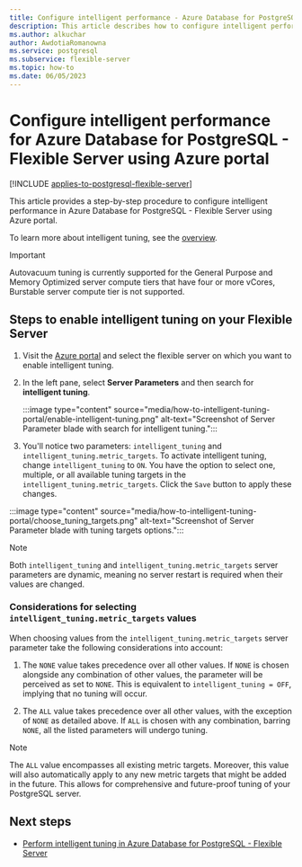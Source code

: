 ```yaml
---
title: Configure intelligent performance - Azure Database for PostgreSQL - Flexible Server - Portal
description: This article describes how to configure intelligent performance in Azure Database for PostgreSQL Flexible Server through the Azure portal.
ms.author: alkuchar
author: AwdotiaRomanowna
ms.service: postgresql
ms.subservice: flexible-server
ms.topic: how-to
ms.date: 06/05/2023
---
```


# Configure intelligent performance for Azure Database for PostgreSQL - Flexible Server using Azure portal

[!INCLUDE [applies-to-postgresql-flexible-server](../includes/applies-to-postgresql-flexible-server.md)]

This article provides a step-by-step procedure to configure intelligent performance in Azure Database for PostgreSQL - Flexible Server using Azure portal.

To learn more about intelligent tuning, see the [overview](concepts-intelligent-tuning.md).

> [!IMPORTANT]
> Autovacuum tuning is currently supported for the General Purpose and Memory Optimized server compute tiers that have four or more vCores, Burstable server compute tier is not supported.

## Steps to enable intelligent tuning on your Flexible Server

1. Visit the [Azure portal](https://portal.azure.com/) and select the flexible server on which you want to enable intelligent tuning.

2. In the left pane, select **Server Parameters** and then search for **intelligent tuning**.
   
   :::image type="content" source="media/how-to-intelligent-tuning-portal/enable-intelligent-tuning.png" alt-text="Screenshot of Server Parameter blade with search for intelligent tuning.":::

3. You'll notice two parameters: `intelligent_tuning` and `intelligent_tuning.metric_targets`. To activate intelligent tuning, change `intelligent_tuning` to `ON`. You have the option to select one, multiple, or all available tuning targets in the `intelligent_tuning.metric_targets`. Click the `Save` button to apply these changes.

:::image type="content" source="media/how-to-intelligent-tuning-portal/choose_tuning_targets.png" alt-text="Screenshot of Server Parameter blade with tuning targets options."::: 

> [!NOTE]
> Both `intelligent_tuning` and `intelligent_tuning.metric_targets` server parameters are dynamic, meaning no server restart is required when their values are changed.

### Considerations for selecting `intelligent_tuning.metric_targets` values

When choosing values from the `intelligent_tuning.metric_targets` server parameter take the following considerations into account:

1. The `NONE` value takes precedence over all other values. If `NONE` is chosen alongside any combination of other values, the parameter will be perceived as set to `NONE`. This is equivalent to `intelligent_tuning = OFF`, implying that no tuning will occur.

2. The `ALL` value takes precedence over all other values, with the exception of `NONE` as detailed above. If `ALL` is chosen with any combination, barring `NONE`, all the listed parameters will undergo tuning. 

> [!NOTE]
> The `ALL` value encompasses all existing metric targets. Moreover, this value will also automatically apply to any new metric targets that might be added in the future. This allows for comprehensive and future-proof tuning of your PostgreSQL server.

## Next steps

- [Perform intelligent tuning in Azure Database for PostgreSQL - Flexible Server
](concepts-intelligent-tuning.md)

